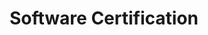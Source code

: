 ---
title: "Software Certification"
type: "certification/software-certification"
images:
  - /images/og/softwarecertification.png
---